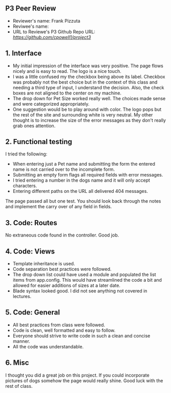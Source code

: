 ## P3 Peer Review

+ Reviewer's name: Frank Pizzuta
+ Reviwee's name: 
+ URL to Reviewe's P3 Github Repo URL: *https://github.com/cpowell1/project3*


## 1. Interface

+ My initial impression of the interface was very positive. The page flows nicely and is easy to read. The logo is a nice touch.
+ I was a little confused my the checkbox being above its label. Checkbox was probably not the best choice but in the context of this class and needing a third type of input, I understand the decision. Also, the check boxes are not aligned to the center on my machine.
+ The drop down for Pet Size worked really well. The choices made sense and were categorized appropriately.
+ One suggestion would be to play around with color. The logo pops but the rest of the site and surrounding white is very neutral. My other thought is to increase the size of the error messages as they don't really grab ones attention.


## 2. Functional testing

I tried the following:
+ When entering just a Pet name and submitting the form the entered name is not carried over to the incomplete form. 
+ Submitting an empty form flags all required fields with error messages.
+ I tried entering a number in the dogs name and it will only accept characters. 
+ Entering different paths on the URL all delivered 404 messages.

The page passed all but one test. You should look back through the notes and implement the carry over of any field in fields.


## 3. Code: Routes

No extraneous code found in the controller. Good job.

## 4. Code: Views

+ Template inheritance is used.
+ Code separation best practices were followed.
+ The drop down list could have used a module and populated the list items from app.config. This would have streamlined the code a bit and allowed for easier additions of sizes at a later date.
+ Blade syntax looked good. I did not see anything not covered in lectures. 

## 5. Code: General

+ All best practices from class were followed.
+ Code is clean, well formatted and easy to follow.
+ Everyone should strive to write code in such a clean and concise manner. 
+ All the code was understandable. 

## 6. Misc
I thought you did a great job on this project. If you could incorporate pictures of dogs somehow the page would really shine. Good luck with the rest of class. 